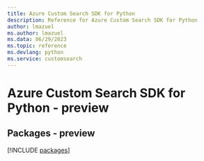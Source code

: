 ```yaml
---
title: Azure Custom Search SDK for Python
description: Reference for Azure Custom Search SDK for Python
author: lmazuel
ms.author: lmazuel
ms.data: 06/29/2023
ms.topic: reference
ms.devlang: python
ms.service: customsearch
---
```

# Azure Custom Search SDK for Python - preview
## Packages - preview
[!INCLUDE [packages](custom-search-index.md)]